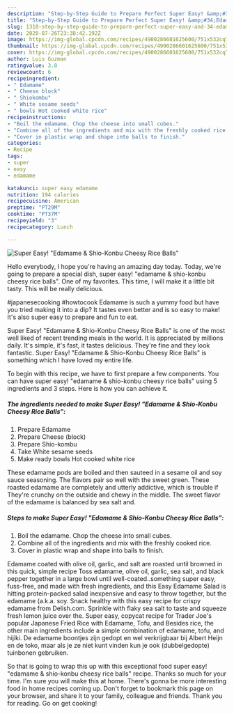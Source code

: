 ```yaml
---
description: "Step-by-Step Guide to Prepare Perfect Super Easy! &amp;#34;Edamame &amp;amp; Shio-Konbu Cheesy Rice Balls&amp;#34;"
title: "Step-by-Step Guide to Prepare Perfect Super Easy! &amp;#34;Edamame &amp;amp; Shio-Konbu Cheesy Rice Balls&amp;#34;"
slug: 1310-step-by-step-guide-to-prepare-perfect-super-easy-and-34-edamame-and-amp-shio-konbu-cheesy-rice-balls-and-34
date: 2020-07-26T23:38:42.192Z
image: https://img-global.cpcdn.com/recipes/4900286601625600/751x532cq70/super-easy-edamame-shio-konbu-cheesy-rice-balls-recipe-main-photo.jpg
thumbnail: https://img-global.cpcdn.com/recipes/4900286601625600/751x532cq70/super-easy-edamame-shio-konbu-cheesy-rice-balls-recipe-main-photo.jpg
cover: https://img-global.cpcdn.com/recipes/4900286601625600/751x532cq70/super-easy-edamame-shio-konbu-cheesy-rice-balls-recipe-main-photo.jpg
author: Luis Guzman
ratingvalue: 3.8
reviewcount: 6
recipeingredient:
- " Edamame"
- " Cheese block"
- " Shiokombu"
- " White sesame seeds"
- " bowls Hot cooked white rice"
recipeinstructions:
- "Boil the edamame. Chop the cheese into small cubes."
- "Combine all of the ingredients and mix with the freshly cooked rice."
- "Cover in plastic wrap and shape into balls to finish."
categories:
- Recipe
tags:
- super
- easy
- edamame

katakunci: super easy edamame 
nutrition: 194 calories
recipecuisine: American
preptime: "PT29M"
cooktime: "PT37M"
recipeyield: "3"
recipecategory: Lunch

---
```



![Super Easy! &#34;Edamame &amp; Shio-Konbu Cheesy Rice Balls&#34;](https://img-global.cpcdn.com/recipes/4900286601625600/751x532cq70/super-easy-edamame-shio-konbu-cheesy-rice-balls-recipe-main-photo.jpg)

Hello everybody, I hope you're having an amazing day today. Today, we're going to prepare a special dish, super easy! &#34;edamame &amp; shio-konbu cheesy rice balls&#34;. One of my favorites. This time, I will make it a little bit tasty. This will be really delicious.

#japanesecooking #howtocook Edamame is such a yummy food but have you tried making it into a dip? It tastes even better and is so easy to make! It&#39;s also super easy to prepare and fun to eat.

Super Easy! &#34;Edamame &amp; Shio-Konbu Cheesy Rice Balls&#34; is one of the most well liked of recent trending meals in the world. It is appreciated by millions daily. It's simple, it's fast, it tastes delicious. They're fine and they look fantastic. Super Easy! &#34;Edamame &amp; Shio-Konbu Cheesy Rice Balls&#34; is something which I have loved my entire life.


To begin with this recipe, we have to first prepare a few components. You can have super easy! &#34;edamame &amp; shio-konbu cheesy rice balls&#34; using 5 ingredients and 3 steps. Here is how you can achieve it.

<!--inarticleads1-->

##### The ingredients needed to make Super Easy! &#34;Edamame &amp; Shio-Konbu Cheesy Rice Balls&#34;:

1. Prepare  Edamame
1. Prepare  Cheese (block)
1. Prepare  Shio-kombu
1. Take  White sesame seeds
1. Make ready  bowls Hot cooked white rice


These edamame pods are boiled and then sauteed in a sesame oil and soy sauce seasoning. The flavors pair so well with the sweet green. These roasted edamame are completely and utterly addictive, which is trouble if They&#39;re crunchy on the outside and chewy in the middle. The sweet flavor of the edamame is balanced by sea salt and. 

<!--inarticleads2-->

##### Steps to make Super Easy! &#34;Edamame &amp; Shio-Konbu Cheesy Rice Balls&#34;:

1. Boil the edamame. Chop the cheese into small cubes.
1. Combine all of the ingredients and mix with the freshly cooked rice.
1. Cover in plastic wrap and shape into balls to finish.


Edamame coated with olive oil, garlic, and salt are roasted until browned in this quick, simple recipe Toss edamame, olive oil, garlic, sea salt, and black pepper together in a large bowl until well-coated..something super easy, fuss-free, and made with fresh ingredients, and this Easy Edamame Salad is hitting protein-packed salad inexpensive and easy to throw together, but the edamame (a.k.a. soy. Snack healthy with this easy recipe for crispy edamame from Delish.com. Sprinkle with flaky sea salt to taste and squeeze fresh lemon juice over the. Super easy, copycat recipe for Trader Joe&#39;s popular Japanese Fried Rice with Edamame, Tofu, and Besides rice, the other main ingredients include a simple combination of edamame, tofu, and hijiki. De edamame boontjes zijn gedopt en wel verkrijgbaar bij Albert Heijn en de toko, maar als je ze niet kunt vinden kun je ook (dubbelgedopte) tuinbonen gebruiken. 

So that is going to wrap this up with this exceptional food super easy! &#34;edamame &amp; shio-konbu cheesy rice balls&#34; recipe. Thanks so much for your time. I'm sure you will make this at home. There's gonna be more interesting food in home recipes coming up. Don't forget to bookmark this page on your browser, and share it to your family, colleague and friends. Thank you for reading. Go on get cooking!
